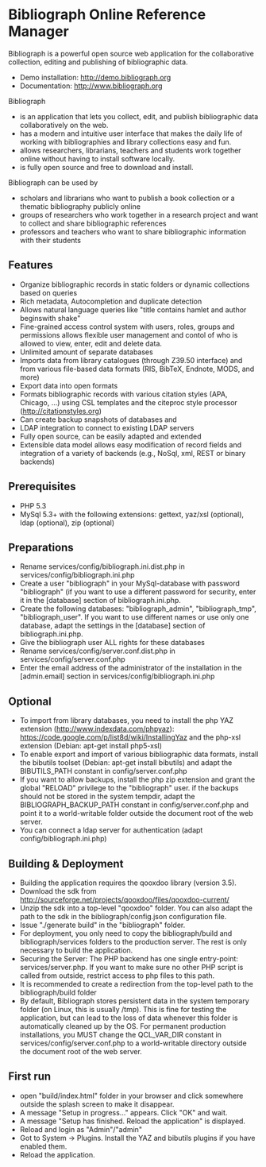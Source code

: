 Bibliograph Online Reference Manager
====================================

Bibliograph is a powerful open source web application for the collaborative collection, editing and publishing of
bibliographic data.

- Demo installation: http://demo.bibliograph.org
- Documentation: http://www.bibliograph.org

Bibliograph

- is an application that lets you collect, edit, and publish bibliographic data collaboratively on the web.
- has a modern and intuitive user interface that makes the daily life of working with bibliographies and library collections easy and fun.
- allows researchers, librarians, teachers and students work together online without having to install software locally.
- is fully open source and free to download and install.

Bibliograph can be used by

- scholars and librarians who want to publish a book collection or a thematic bibliography publicly online
- groups of researchers who work together in a research project and want to collect and share bibliographic references
- professors and teachers who want to share bibliographic information with their students

Features
--------
- Organize bibliographic records in static folders or dynamic collections based on queries
- Rich metadata, Autocompletion and duplicate detection
- Allows natural language queries like "title contains hamlet and author beginswith shake"
- Fine-grained access control system with users, roles, groups and permissions allows flexible user management and contol of who is allowed to view, enter, edit and delete data.
- Unlimited amount of separate databases
- Imports data from library catalogues (through Z39.50 interface) and from various file-based data formats (RIS, BibTeX, Endnote, MODS, and more)
- Export data into open formats
- Formats bibliographic records with various citation styles (APA, Chicago, ...) using CSL templates and the citeproc style processor (http://citationstyles.org)
- Can create backup snapshots of databases and
- LDAP integration to connect to existing LDAP servers
- Fully open source, can be easily adapted and extended
- Extensible data model allows easy modification of record fields and integration of a variety of backends (e.g., NoSql, xml, REST or binary backends)

Prerequisites
-------------
- PHP 5.3
- MySql 5.3+ with the following extensions: gettext, yaz/xsl (optional), ldap (optional), zip (optional)

Preparations
------------
- Rename services/config/bibliograph.ini.dist.php in services/config/bibliograph.ini.php
- Create a user "bibliograph" in your MySql-database with password "bibliograph" (if you want to use a different
  password for security, enter it in the [database] section of bibliograph.ini.php.
- Create the following databases: "bibliograph_admin", "bibliograph_tmp", "bibliograph_user". If you want to use
  different names or use only one database, adapt the settings in the [database] section of bibliograph.ini.php.
- Give the bibliograph user ALL rights for these databases
- Rename services/config/server.conf.dist.php in services/config/server.conf.php
- Enter the email address of the administrator of the installation in the [admin.email] section
  in services/config/bibliograph.ini.php

Optional
--------
- To import from library databases, you need to install the php YAZ extension (http://www.indexdata.com/phpyaz):
  https://code.google.com/p/list8d/wiki/InstallingYaz
  and the php-xsl extension (Debian: apt-get install php5-xsl)
- To enable export and import of various bibliographic data formats, install the bibutils toolset
  (Debian: apt-get install bibutils) and adapt the BIBUTILS_PATH constant in config/server.conf.php
- If you want to allow backups, install the php zip extension and grant the global "RELOAD" privilege to the
 "bibliograph" user. if the backups should not be stored in the system tempdir, adapt the BIBLIOGRAPH_BACKUP_PATH
  constant in config/server.conf.php and point it to a world-writable folder outside the document root of the web server.
- You can connect a ldap server for authentication (adapt config/bibliograph.ini.php)

Building & Deployment
-----------------------
- Building the application requires the qooxdoo library (version 3.5).
- Download the sdk from http://sourceforge.net/projects/qooxdoo/files/qooxdoo-current/
- Unzip the sdk into a top-level "qooxdoo" folder. You can also adapt the path to the sdk in the bibliograph/config.json
  configuration file.
- Issue "./generate build" in the "bibliograph" folder.
- For deployment, you only need to copy the bibliograph/build and bibliograph/services folders to the production server.
  The rest is only necessary to build the application.
- Securing the Server: The PHP backend has one single entry-point: services/server.php. If you want to make sure no
  other PHP script is called from outside, restrict access to php files to this path.
- It is recommended to create a redirection from the top-level path to the bibliograph/build folder
- By default, Bibliograph stores persistent data in the system temporary folder (on Linux, this is usually /tmp). This
  is fine for testing the application, but can lead to the loss of data whenever this folder is automatically cleaned
  up by the OS. For permanent production installations, you MUST change the QCL_VAR_DIR constant in
  services/config/server.conf.php to a world-writable directory outside the document root of the web server.

First run
---------
- open "build/index.html" folder in your browser and click somewhere outside the splash screen to make it disappear.
- A message "Setup in progress..." appears. Click "OK" and wait.
- A message "Setup has finished. Reload the application" is displayed.
- Reload and login as "Admin"/"admin"
- Got to System -> Plugins. Install the YAZ and bibutils plugins if you have enabled them.
- Reload the application.